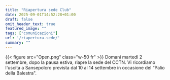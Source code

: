 ```yaml
---
title: "Riapertura sede Club"
date: 2025-09-01T14:52:28+01:00
draft: false
omit_header_text: true
featured_image: ""
tags: ["comunicazioni"]
url: '/riapertura-sede/'
summary: ""
---
```



{{< figure src="Open.png" class="w-50 fr" >}}
Domani martedì 2 settembre, dopo la pausa estiva, riapre la sede del CCTN.
Vi ricordiamo l'uscita a Sansepolcro prevista dal 10 al 14 settembre in occasione del  “Palio della Balestra".


